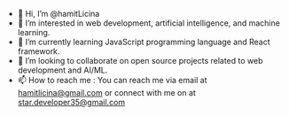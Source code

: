 - 👋 Hi, I’m @hamitLicina
- 👀 I’m interested in web development, artificial intelligence, and machine learning.
- 🌱 I’m currently learning JavaScript programming language and React framework.
- 💞️ I’m looking to collaborate on open source projects related to web development and AI/ML.
- 📫 How to reach me : You can reach me via email at hamitlicina@gmail.com or connect with me on at star.developer35@gmail.com
<!---
hamitLicina/hamitLicina is a ✨ special ✨ repository because its `README.md` (this file) appears on your GitHub profile.
You can click the Preview link to take a look at your changes.
--->
